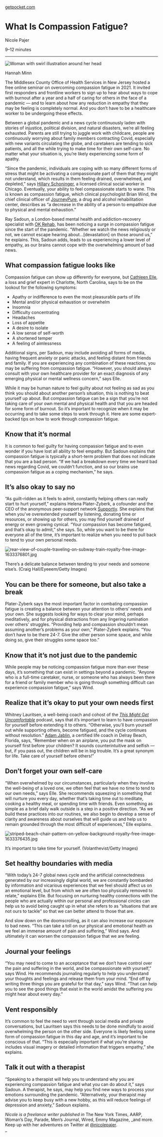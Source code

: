 [getpocket.com](https://getpocket.com/explore/item/what-is-compassion-fatigue?utm_source=pocket-newtab-en-intl)

# What Is Compassion Fatigue?

Nicole Pajer

9–12 minutes

---

![Woman with swirl illustration around her head](https://pocket-syndicated-images.s3.amazonaws.com/653707bb52feb.jpeg)

Hannah Minn

The Middlesex County Office of Health Services in New Jersey hosted a free online seminar on overcoming compassion fatigue in 2021. It invited first responders and frontline workers to sign up to hear about ways to cope with burnout after a year and a half of caring for others in the face of a pandemic — and to learn about how any reduction in empathy that they may be feeling is completely normal. And you don’t have to be a healthcare worker to be undergoing these effects.

Between a global pandemic and a news cycle continuously laden with stories of injustice, political division, and natural disasters, we’re all feeling exhausted. Parents are still trying to juggle work with childcare, people are continuously worrying about family members contracting Covid, especially with new variants circulating the globe, and caretakers are tending to sick patients, and all the while trying to make time for their own self-care. No matter what your situation is, you’re likely experiencing some form of apathy.

“Since the pandemic, individuals are coping with so many different forms of stress that might be activating a compassionate part of them that they might not understand, which results in them feeling drained, overwhelmed, and depleted,” says [Hillary Schoninger](http://www.waterforyourgarden.com/), a licensed clinical social worker in Chicago. Eventually, your ability to feel compassionate starts to wane. This is known as compassion fatigue, which clinical psychologist Brian Wind, the chief clinical officer of [JourneyPure](https://journeypure.com/), a drug and alcohol rehabilitation center, describes as “a decrease in the ability of a person to empathize due to physical and mental exhaustion.”

Ray Sadoun, a London-based mental health and addiction-recovery specialist with [OK Rehab](https://www.okrehab.org/team/), has been noticing a surge in compassion fatigue since the start of the pandemic. “Whether we watch the news religiously or not, we cannot escape hearing about...[devastation] on those around us,” he explains. This, Sadoun adds, leads to us experiencing a lower level of empathy, as our brains cannot cope with the overwhelming amount of bad news.

## **What compassion fatigue looks like**

Compassion fatigue can show up differently for everyone, but [Cathleen Elle](http://cathleenelle.com/), a loss and grief expert in Charlotte, North Carolina, says to be on the lookout for the following symptoms:

- Apathy or indifference to even the most pleasurable parts of life
- Mental and/or physical exhaustion or overwhelm
- Insomnia
- Difficulty concentrating
- Headaches
- Loss of appetite
- A desire to isolate
- A low sense of self-worth
- A shortened temper
- A feeling of aimlessness

Additional signs, per Sadoun, may include avoiding all forms of media, having frequent anxiety or panic attacks, and feeling distant from friends and family. If you are experiencing any combination of these reactions, you may be suffering from compassion fatigue. “However, you should always consult with your own healthcare provider for an exact diagnosis of any emerging physical or mental wellness concern,” says Elle.

While it may be human nature to feel guilty about not feeling as sad as you think you should about another person’s situation, this is nothing to beat yourself up about. But compassion fatigue can be a sign that you’re not taking care of your own mental and physical health and that you are headed for some form of burnout. So it’s important to recognize when it may be occurring and to take some steps to work through it. Here are some expert-backed tips on how to work through compassion fatigue.

## **Know that it’s normal**

It is common to feel guilty for having compassion fatigue and to even wonder if you have lost all ability to feel empathy. But Sadoun explains that compassion fatigue is typically a short-term problem that does not indicate that you are a bad person. “If we had a breakdown every time we heard bad news regarding Covid, we couldn’t function, and so our brains use compassion fatigue as a coping mechanism,” he says.

## **It’s also okay to say no**

“As guilt-ridden as it feels to admit, constantly helping others can really start to hurt yourself,” explains Helena Plater-Zyberk, a cofounder and the CEO of the anonymous peer-support network [Supportiv](https://supportiv.com/). She explains that when you’ve overextended yourself by listening, donating time or resources, or showing up for others, you may find yourself drained of energy or even growing cynical. “Your compassion has become fatigued, and that’s okay to admit,” she says. So, while you want to be there for everyone all of the time, it’s important to realize when you need to pull back to tend to your own personal needs.

![rear-view-of-couple-traveling-on-subway-train-royalty-free-image-1633376801.jpg](https://pocket-syndicated-images.s3.amazonaws.com/653707eb2fb35.jpg)

There’s a delicate balance between tending to your needs and someone else’s. (Craig Hall/Eyeeem/Getty Images)

## **You can be there for someone, but also take a break**

Plater-Zyberk says the most important factor in combating compassion fatigue is creating a balance between your attention to others’ needs and your own. She suggests looking for ways to clear your mind, perhaps meditatively, and for physical distractions from any lingering rumination over others’ struggles. “Providing help and compassion shouldn’t mean assuming another’s problems as your own,” Plater-Zyberk explains. “You don’t have to be there 24-7. Give the other person some space, and while doing so, give their struggles some space too.”

## **Know that it’s not just due to the pandemic**

While people may be noticing compassion fatigue more than ever these days, it’s something that can exist in settings beyond a pandemic. “Anyone who is a full-time caretaker, nurse, or someone who has always been there for a friend or family member who is going through something difficult can experience compassion fatigue,” says Wind.

## **Realize that it’s okay to put your own needs first**

Whitney Lauritsen, a well-being coach and cohost of the [_This Might Get Uncomfortable_](http://podcast.wellevatr.com/) podcast, says that it’s important to learn to have compassion for yourself before extending it to others. “Otherwise, you’ll burn yourself out while supporting others, become fatigued, and the cycle continues without resolution.” [Adam Jablin](http://www.adamjablin.com/), a certified life coach in Delray Beach, Florida, says, “Remember when on an airplane, you put the mask on yourself first before your children? It sounds counterintuitive and selfish — but, if you pass out, the children will be in big trouble. It’s a great synonym for life. Take care of yourself before others!”

## **Don’t forget your own self-care**

“When overwhelmed by our circumstances, particularly when they involve the well-being of a loved one, we often feel that we have no time to tend to our own needs,” says Elle. She recommends squeezing in something that will nurture you every day, whether that’s taking time out to meditate, cooking a healthy meal, or spending time with friends. Even something as simple as a brief daily walk outside is a step in a positive direction. “As we build these practices into our routines, we also begin to develop a sense of clarity and awareness about ourselves that will guide us and help us to remain grounded through the most difficult of experiences,” Elle explains.

![striped-beach-chair-pattern-on-yellow-background-royalty-free-image-1633376435.jpg](https://pocket-syndicated-images.s3.amazonaws.com/6537081d2d95c.jpg)

It’s important to take time for yourself. (Volanthevist/Getty Images)

## **Set healthy boundaries with media**

“With today’s 24-7 global news cycle and the artificial connectedness generated by our increasingly digital world, we are constantly bombarded by information and vicarious experiences that we feel should affect us on an emotional level, but from which we are often too physically removed to relate,” explains Elle. But focusing on nurturing healthy connections with the people who are actually within our personal and professional circles can help us to avoid being caught up in what she refers to as “situations that are not ours to tackle” so that we can better attend to those that are.

And slow down on the doomscrolling, as it can also increase our exposure to bad news. “This can take a toll on our physical and emotional health as we feel an immense amount of pain and suffering,” Wind says. And ultimately it can worsen the compassion fatigue that we are feeling.

## **Journal your feelings**

“You may need to come to an acceptance that we don’t have control over the pain and suffering in the world, and be compassionate with yourself,” says Wind. He recommends journaling regularly to help you understand your thoughts and feelings and release them from your mind. “End off by writing three things you are grateful for that day,” says Wind. “That can help you to see the good things that exist in the world amidst the suffering you might hear about every day.”

## **Vent responsibly**

It’s common to feel the need to vent through social media and private conversations, but Lauritsen says this needs to be done mindfully to avoid overwhelming the person on the other side. Everyone is likely feeling some form of compassion fatigue in this day and age, and it’s important to be conscious of that. “This is especially important if what you’re sharing includes visual imagery or detailed information that triggers empathy,” she explains.

## **Talk it out with a therapist**

“Speaking to a therapist will help you to understand why you are experiencing compassion fatigue and what you can do about it,” says Sadoun. A therapist, he says, may help you find new ways to process your emotions surrounding the pandemic. “Alternatively, your therapist may advise you to keep busy with a new hobby, as this will reduce feelings of depression and anxiety,” Sadoun explains.

_Nicole is a freelance writer published in_ The New York Times, AARP, Woman’s Day, Parade, Men’s Journal, Wired, Emmy Magazine, _and more. Keep up with her adventures on Twitter at [@nicolepajer](https://twitter.com/NicolePajer).  
_
